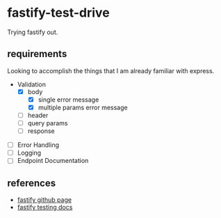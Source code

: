 # fastify-test-drive

Trying fastify out.

## requirements

Looking to accomplish the things that I am already familiar with express.

-   Validation
    -   [x] body
        -   [x] single error message
        -   [x] multiple params error message
    -   [ ] header
    -   [ ] query params
    -   [ ] response
-   [ ] Error Handling
-   [ ] Logging
-   [ ] Endpoint Documentation

## references

-   [fastify github page](https://github.com/fastify/fastify)
-   [fastify testing docs](https://www.fastify.io/docs/master/Testing/)
